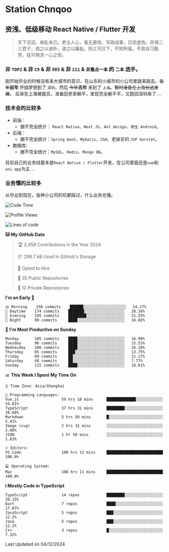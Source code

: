 # Station Chnqoo

## 资浅、低级移动 React Native / Flutter 开发

> 天下滔滔，祸乱未已。吏治人心，毫无更改。军政战事，日崇虚伪。非得二三君子，倡之以诚朴，道之以廉耻。则江河日下，不知所届。不若自习勤劳，犹可稍求一心之安。

### 非 `TOP2` & 非 `C9` & 非 `985` & 非 `211` & `非重点一本` 的 `二本` 选手。

刚开始毕业的时候没有来大城市的意识，在山东的小城市的小公司里跳来跳去。~~去年~~**前年** 怀揣梦想到了 `深圳`，然后 ~~今年~~**去年** 来到了 `上海`。~~暂时准备在上海长远发展~~。
后来在上海被裁员，准备回老家躺平，发现完全躺不平，又跑回深圳来了 ...

### 技术会的比较多

- 前端：
  - 据不完全统计： `React Native`、`Next JS`、`Ant design`、`原生 Android`。
- 后端：
  - 据不完全统计：`Spring boot`、`Mybatis`、`SSH`、老掉牙的 `JSP Servlet`。
- 数据库:
  - 据不完全统计：`MySQL`、`Redis`、`Mongo DB`。

目前自己的业务线基本是`React Native / Flutter`开发，在公司里面还是`vue`和`uni-app`为主 ...

### 业务懂的比较多

从毕业到现在，各种小公司的坑都踩过，什么业务也懂。

<!--START_SECTION:waka-->
![Code Time](http://img.shields.io/badge/Code%20Time-6%2C820%20hrs%2030%20mins-blue)

![Profile Views](http://img.shields.io/badge/Profile%20Views-2-blue)

![Lines of code](https://img.shields.io/badge/From%20Hello%20World%20I%27ve%20Written-449%20Thousand%20lines%20of%20code-blue)

**🐱 My GitHub Data** 

> 🏆 2,458 Contributions in the Year 2024
 > 
> 📦 298.7 kB Used in GitHub's Storage 
 > 
> 💼 Opted to Hire
 > 
> 📜 35 Public Repositories 
 > 
> 🔑 12 Private Repositories  
 > 
**I'm an Early 🐤** 

```text
🌞 Morning    150 commits    ██████░░░░░░░░░░░░░░░░░░░   24.27% 
🌆 Daytime    174 commits    ███████░░░░░░░░░░░░░░░░░░   28.16% 
🌃 Evening    195 commits    ████████░░░░░░░░░░░░░░░░░   31.55% 
🌙 Night      99 commits     ████░░░░░░░░░░░░░░░░░░░░░   16.02%

```
📅 **I'm Most Productive on Sunday** 

```text
Monday       105 commits    ████░░░░░░░░░░░░░░░░░░░░░   16.99% 
Tuesday      96 commits     ████░░░░░░░░░░░░░░░░░░░░░   15.53% 
Wednesday    100 commits    ████░░░░░░░░░░░░░░░░░░░░░   16.18% 
Thursday     85 commits     ███░░░░░░░░░░░░░░░░░░░░░░   13.75% 
Friday       69 commits     ██░░░░░░░░░░░░░░░░░░░░░░░   11.17% 
Saturday     48 commits     ██░░░░░░░░░░░░░░░░░░░░░░░   7.77% 
Sunday       115 commits    ████░░░░░░░░░░░░░░░░░░░░░   18.61%

```


📊 **This Week I Spent My Time On** 

```text
⌚︎ Time Zone: Asia/Shanghai

💬 Programming Languages: 
Vue.js                   59 hrs 18 mins      █████████████░░░░░░░░░░░░   54.81% 
TypeScript               37 hrs 31 mins      ████████░░░░░░░░░░░░░░░░░   34.68% 
Markdown                 5 hrs 50 mins       █░░░░░░░░░░░░░░░░░░░░░░░░   5.41% 
Image (svg)              2 hrs 15 mins       ░░░░░░░░░░░░░░░░░░░░░░░░░   2.08% 
JSON                     1 hr 58 mins        ░░░░░░░░░░░░░░░░░░░░░░░░░   1.83%

🔥 Editors: 
VS Code                  108 hrs 11 mins     █████████████████████████   100.0%

💻 Operating System: 
Mac                      108 hrs 11 mins     █████████████████████████   100.0%

```

**I Mostly Code in TypeScript** 

```text
TypeScript               14 repos            ████████░░░░░░░░░░░░░░░░░   34.15% 
Dart                     7 repos             ████░░░░░░░░░░░░░░░░░░░░░   17.07% 
JavaScript               5 repos             ███░░░░░░░░░░░░░░░░░░░░░░   12.2% 
Java                     5 repos             ███░░░░░░░░░░░░░░░░░░░░░░   12.2% 
C++                      3 repos             █░░░░░░░░░░░░░░░░░░░░░░░░   7.32%

```



 Last Updated on 04/12/2024
<!--END_SECTION:waka-->

<!---
ChenqiaoStation/ChenqiaoStation is a ✨ special ✨ repository because its `README.md` (this file) appears on your GitHub profile.
You can click the Preview link to take a look at your changes.
--->
